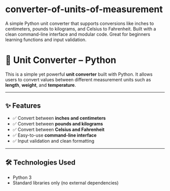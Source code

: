 # converter-of-units-of-measurement
A simple Python unit converter that supports conversions like inches to centimeters, pounds to kilograms, and Celsius to Fahrenheit. Built with a clean command-line interface and modular code. Great for beginners learning functions and input validation.



# 🔄 Unit Converter – Python

This is a simple yet powerful **unit converter** built with Python. It allows users to convert values between different measurement units such as **length**, **weight**, and **temperature**.

---

## ✨ Features

- ✅ Convert between **inches and centimeters**
- ✅ Convert between **pounds and kilograms**
- ✅ Convert between **Celsius and Fahrenheit**
- ✅ Easy-to-use **command-line interface**
- ✅ Input validation and clean formatting

---

## 🛠️ Technologies Used

- Python 3
- Standard libraries only (no external dependencies)
